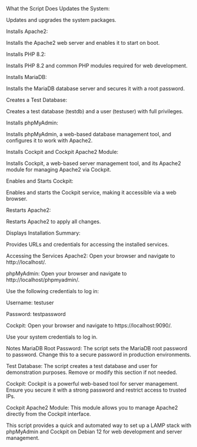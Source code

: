 What the Script Does
Updates the System:

Updates and upgrades the system packages.

Installs Apache2:

Installs the Apache2 web server and enables it to start on boot.

Installs PHP 8.2:

Installs PHP 8.2 and common PHP modules required for web development.

Installs MariaDB:

Installs the MariaDB database server and secures it with a root password.

Creates a Test Database:

Creates a test database (testdb) and a user (testuser) with full privileges.

Installs phpMyAdmin:

Installs phpMyAdmin, a web-based database management tool, and configures it to work with Apache2.

Installs Cockpit and Cockpit Apache2 Module:

Installs Cockpit, a web-based server management tool, and its Apache2 module for managing Apache2 via Cockpit.

Enables and Starts Cockpit:

Enables and starts the Cockpit service, making it accessible via a web browser.

Restarts Apache2:

Restarts Apache2 to apply all changes.

Displays Installation Summary:

Provides URLs and credentials for accessing the installed services.

Accessing the Services
Apache2: Open your browser and navigate to http://localhost/.

phpMyAdmin: Open your browser and navigate to http://localhost/phpmyadmin/.

Use the following credentials to log in:

Username: testuser

Password: testpassword

Cockpit: Open your browser and navigate to https://localhost:9090/.

Use your system credentials to log in.

Notes
MariaDB Root Password: The script sets the MariaDB root password to password. Change this to a secure password in production environments.

Test Database: The script creates a test database and user for demonstration purposes. Remove or modify this section if not needed.

Cockpit: Cockpit is a powerful web-based tool for server management. Ensure you secure it with a strong password and restrict access to trusted IPs.

Cockpit Apache2 Module: This module allows you to manage Apache2 directly from the Cockpit interface.

This script provides a quick and automated way to set up a LAMP stack with phpMyAdmin and Cockpit on Debian 12 for web development and server management.
